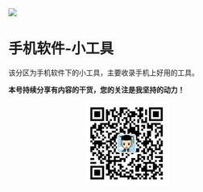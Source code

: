 <img src="./docs/手机软件/2.4小工具/assets/9ehDQuAv1q4.jpg">

# 手机软件-小工具

该分区为手机软件下的小工具，主要收录手机上好用的工具。

**本号持续分享有内容的干货，您的关注是我坚持的动力！**

<img src="./_assets/clip_image002.jpg" style="width:33%;margin-left:30%" />